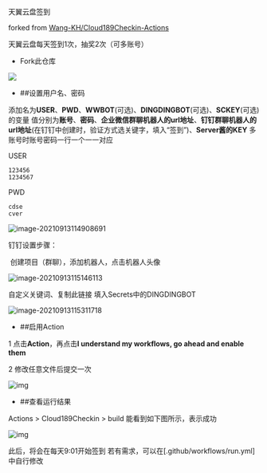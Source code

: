 天翼云盘签到

forked from [Wang-KH/Cloud189Checkin-Actions](https://github.com/Wang-KH/Cloud189Checkin-Actions)

天翼云盘每天签到1次，抽奖2次（可多账号）

- Fork此仓库

![](https://i.loli.net/2021/09/13/qc1Cy6mMnXa2YjO.jpg)

- ##设置用户名、密码

添加名为**USER**、**PWD**、**WWBOT**(可选)、**DINGDINGBOT**(可选)、**SCKEY**(可选)的变量
值分别为**账号**、**密码**、**企业微信群聊机器人的url地址**、**钉钉群聊机器人的url地址**(在钉钉中创建时，验证方式选关键字，填入“签到”)、**Server酱的KEY**
多账号时账号密码一行一个一一对应

USER

```
123456
1234567
```

PWD

```
cdse
cver
```

![image-20210913114908691](https://i.loli.net/2021/09/13/rjJSVALXcW9lh3I.png)

钉钉设置步骤：

​	创建项目（群聊），添加机器人，点击机器人头像

![image-20210913115146113](https://i.loli.net/2021/09/13/ypZlRW5TGSP7QYU.png)

自定义关键词、复制此链接  填入Secrets中的DINGDINGBOT

![image-20210913115311718](https://i.loli.net/2021/09/13/YfEjMPDksZWJN5C.png)

- ##启用Action

1 点击**Action**，再点击**I understand my workflows, go ahead and enable them**

2 修改任意文件后提交一次

![img](https://i.loli.net/2021/09/13/AiQCEGBvVy3TeZk.png)

- ##查看运行结果

Actions > Cloud189Checkin > build
能看到如下图所示，表示成功

<img src="https://i.loli.net/2021/09/13/aHJ19iTIYhZNSVv.png" alt="img" style="zoom:100%;" />

此后，将会在每天9:01开始签到
若有需求，可以在[.github/workflows/run.yml]中自行修改

